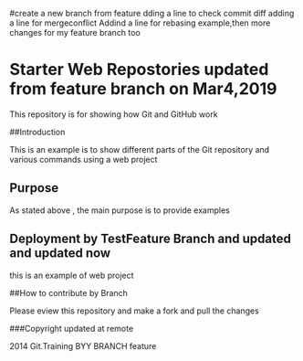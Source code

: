 
#create a new branch from feature
dding a line to check commit diff
adding a line for mergeconflict
Addind a line for rebasing example,then more changes for my feature branch too
# Starter Web Repostories updated from feature branch on Mar4,2019

This repository is for showing how Git and GitHub work

##Introduction

This is an example is to show different parts of the Git repository and various commands using a web project

## Purpose

As stated above , the main purpose is to provide examples

## Deployment by TestFeature Branch and updated and updated now

this is an example of web project 

##How to contribute by Branch


Please eview this repository and make a fork and pull the changes


###Copyright updated at remote

2014 Git.Training BYY BRANCH feature

